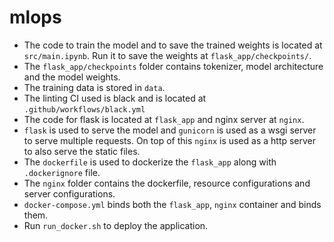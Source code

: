 # mlops

- The code to train the model and to save the trained weights is located at `src/main.ipynb`. Run it to save the weights at `flask_app/checkpoints/`. 
- The `flask_app/checkpoints` folder contains tokenizer, model architecture and the model weights.
- The training data is stored in `data`.
- The linting CI used is black and is located at `.github/workflows/black.yml`
- The code for flask is located at `flask_app` and nginx server at `nginx`.
- `flask` is used to serve the model and `gunicorn` is used as a wsgi server to serve multiple requests. On top of this `nginx` is used as a http server to also serve the static files.
- The `dockerfile` is used to dockerize the `flask_app` along with `.dockerignore` file.
- The `nginx` folder contains the dockerfile, resource configurations and server configurations.
- `docker-compose.yml` binds both the `flask_app`, `nginx` container and binds them.
- Run `run_docker.sh` to deploy the application.
